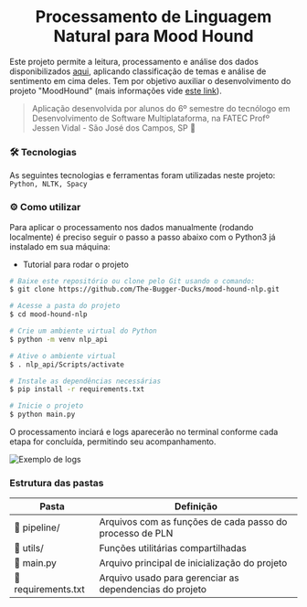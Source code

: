 <h1 align="center">Processamento de Linguagem Natural para Mood Hound</h1>

Este projeto permite a leitura, processamento e análise dos dados disponibilizados [aqui](https://github.com/americanas-tech/b2w-reviews01), aplicando classificação de temas e análise de sentimento em cima deles. Tem por objetivo auxiliar o desenvolvimento do projeto "MoodHound" (mais informações vide [este link](https://github.com/The-Bugger-Ducks/mood-hound-documentation)).

> Aplicação desenvolvida por alunos do 6º semestre do tecnólogo em Desenvolvimento de Software Multiplataforma, na FATEC Profº Jessen Vidal - São José dos Campos, SP :rocket:

### :hammer_and_wrench: Tecnologias

As seguintes tecnologias e ferramentas foram utilizadas neste projeto: `Python, NLTK, Spacy`

### :gear: Como utilizar

Para aplicar o processamento nos dados manualmente (rodando localmente) é preciso seguir o passo a passo abaixo com o Python3 já instalado em sua máquina:

- Tutorial para rodar o projeto

```bash
# Baixe este repositório ou clone pelo Git usando o comando:
$ git clone https://github.com/The-Bugger-Ducks/mood-hound-nlp.git

# Acesse a pasta do projeto
$ cd mood-hound-nlp

# Crie um ambiente virtual do Python
$ python -m venv nlp_api

# Ative o ambiente virtual
$ . nlp_api/Scripts/activate

# Instale as dependências necessárias
$ pip install -r requirements.txt

# Inicie o projeto
$ python main.py
```

O processamento inciará e logs aparecerão no terminal conforme cada etapa for concluída, permitindo seu acompanhamento.

![Exemplo de logs](https://github.com/The-Bugger-Ducks/mood-hound-nlp/assets/69374340/f7d3e645-2f2e-4f2d-9442-d7a01704af56)

### Estrutura das pastas

| Pasta                             | Definição                                                |
| --------------------------------- | -------------------------------------------------------- |
| :open_file_folder: pipeline/      | Arquivos com as funções de cada passo do processo de PLN |
| :open_file_folder: utils/         | Funções utilitárias compartilhadas                       |
| :page_facing_up: main.py          | Arquivo principal de inicialização do projeto            |
| :page_facing_up: requirements.txt | Arquivo usado para gerenciar as dependencias do projeto  |
